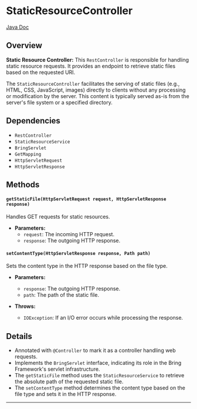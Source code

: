 # StaticResourceController

[Java Doc](https://yevgendemotestorganization.github.io/bring-web-javadoc/com/bobocode/bring/web/staticcontent/controller/StaticResourceController.html)

## Overview

**Static Resource Controller:** This `RestController` is responsible for handling static resource requests. It provides an endpoint to retrieve static files based on the requested URI.

The `StaticResourceController` facilitates the serving of static files (e.g., HTML, CSS, JavaScript, images) directly to clients without any processing or modification by the server. This content is typically served as-is from the server's file system or a specified directory.

## Dependencies

- `RestController`
- `StaticResourceService`
- `BringServlet`
- `GetMapping`
- `HttpServletRequest`
- `HttpServletResponse`

## Methods

#### `getStaticFile(HttpServletRequest request, HttpServletResponse response)`

Handles GET requests for static resources.

- **Parameters:**
    - `request`: The incoming HTTP request.
    - `response`: The outgoing HTTP response.

#### `setContentType(HttpServletResponse response, Path path)`

Sets the content type in the HTTP response based on the file type.

- **Parameters:**
    - `response`: The outgoing HTTP response.
    - `path`: The path of the static file.

- **Throws:**
    - `IOException`: If an I/O error occurs while processing the response.

## Details

- Annotated with `@Controller` to mark it as a controller handling web requests.
- Implements the `BringServlet` interface, indicating its role in the Bring Framework's servlet infrastructure.
- The `getStaticFile` method uses the `StaticResourceService` to retrieve the absolute path of the requested static file.
- The `setContentType` method determines the content type based on the file type and sets it in the HTTP response.

---